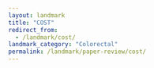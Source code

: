 ```yaml
---
layout: landmark
title: "COST"
redirect_from:
  - /landmark/cost/
landmark_category: "Colorectal"
permalink: /landmark/paper-review/cost/
---
```


<!-- Replace this with article content for COST -->

